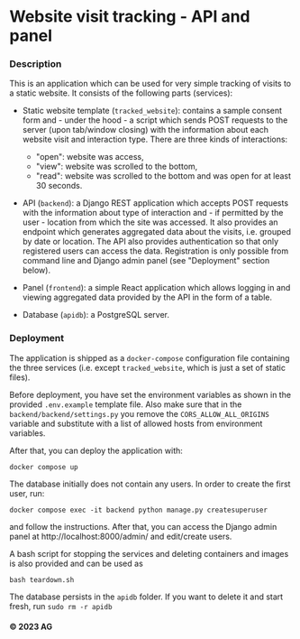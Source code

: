 # Website visit tracking - API and panel

### Description

This is an application which can be used for very simple tracking of
visits to a static website. It consists of the following parts (services):

- Static website template (`tracked_website`): contains a sample
  consent form and - under the hood - a script which sends POST requests
  to the server (upon tab/window closing) with the information
  about each website visit and interaction type. There are three
  kinds of interactions:

  - "open": website was access,
  - "view": website was scrolled to the bottom,
  - "read": website was scrolled to the bottom and was open
    for at least 30 seconds.

- API (`backend`): a Django REST application which accepts POST requests
  with the information about type of interaction and - if permitted by
  the user - location from which the site was accessed. It also provides
  an endpoint which generates aggregated data about the visits,
  i.e. grouped by date or location. The API also provides authentication
  so that only registered users can access the data. Registration is only
  possible from command line and Django admin panel (see "Deployment"
  section below).

- Panel (`frontend`): a simple React application which allows logging in
  and viewing aggregated data provided by the API in the form of a table.

- Database (`apidb`): a PostgreSQL server.

### Deployment

The application is shipped as a `docker-compose` configuration file
containing the three services (i.e. except `tracked_website`, which
is just a set of static files).

Before deployment, you have set the environment variables
as shown in the provided `.env.example` template file.
Also make sure that in the `backend/backend/settings.py` you remove
the `CORS_ALLOW_ALL_ORIGINS` variable and substitute with a list of
allowed hosts from environment variables.

After that, you can deploy the application with:

```
docker compose up
```

The database initially does not contain any users. In order to create
the first user, run:

```
docker compose exec -it backend python manage.py createsuperuser
```

and follow the instructions. After that, you can access the Django admin
panel at http://localhost:8000/admin/ and edit/create users.

A bash script for stopping the services and deleting containers and images
is also provided and can be used as

```
bash teardown.sh
```

The database persists in the `apidb` folder. If you want to delete it
and start fresh, run `sudo rm -r apidb`

#### © 2023 AG
